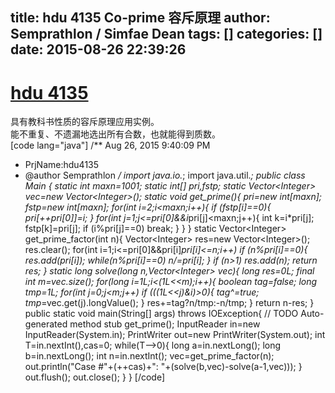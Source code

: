 title: hdu 4135 Co-prime 容斥原理
author: Semprathlon / Simfae Dean
tags: []
categories: []
date: 2015-08-26 22:39:26
---
[hdu 4135](http://acm.hdu.edu.cn/showproblem.php?pid=4135)
====
具有教科书性质的容斥原理应用实例。   
能不重复、不遗漏地选出所有合数，也就能得到质数。   
[code lang="java"]
/** Aug 26, 2015 9:40:09 PM
 * PrjName:hdu4135
 * @author Semprathlon
 */
import java.io.*;
import java.util.*;
public class Main {
    static int maxn=1001;
    static int[] pri,fstp;
    static Vector&lt;Integer&gt; vec=new Vector&lt;Integer&gt;();
    static void get_prime(){
        pri=new int[maxn];
        fstp=new int[maxn];
        for(int i=2;i&lt;maxn;i++){
            if (fstp[i]==0){
                pri[++pri[0]]=i;
            }
            for(int j=1;j&lt;=pri[0]&amp;&amp;i*pri[j]&lt;maxn;j++){
                int k=i*pri[j];
                fstp[k]=pri[j];
                if (i%pri[j]==0)
                    break;
            }
        }
    }
    static Vector&lt;Integer&gt; get_prime_factor(int n){
        Vector&lt;Integer&gt; res=new Vector&lt;Integer&gt;();
        res.clear();
        for(int i=1;i&lt;=pri[0]&amp;&amp;pri[i]*pri[i]&lt;=n;i++)
            if (n%pri[i]==0){
                res.add(pri[i]);
                while(n%pri[i]==0)
                    n/=pri[i];
            }
        if (n&gt;1) res.add(n);
        return res;
    }
    static long solve(long n,Vector&lt;Integer&gt; vec){
        long res=0L;
        final int m=vec.size();
        for(long i=1L;i&lt;(1L&lt;&lt;m);i++){
            boolean tag=false;
            long tmp=1L;
            for(int j=0;j&lt;m;j++)
                if (((1L&lt;&lt;j)&amp;i)&gt;0){
                    tag^=true;
                    tmp*=vec.get(j).longValue();
                }
            res+=tag?n/tmp:-n/tmp;
        }
        return n-res;
    }
    public static void main(String[] args) throws IOException{
        // TODO Auto-generated method stub
        get_prime();
        InputReader in=new InputReader(System.in);
        PrintWriter out=new PrintWriter(System.out);
        int T=in.nextInt(),cas=0;
        while(T--&gt;0){
            long a=in.nextLong();
            long b=in.nextLong();
            int n=in.nextInt();
            vec=get_prime_factor(n);
            out.println(&quot;Case #&quot;+(++cas)+&quot;: &quot;+(solve(b,vec)-solve(a-1,vec)));
        }
        out.flush();
        out.close();
    }
}
[/code]